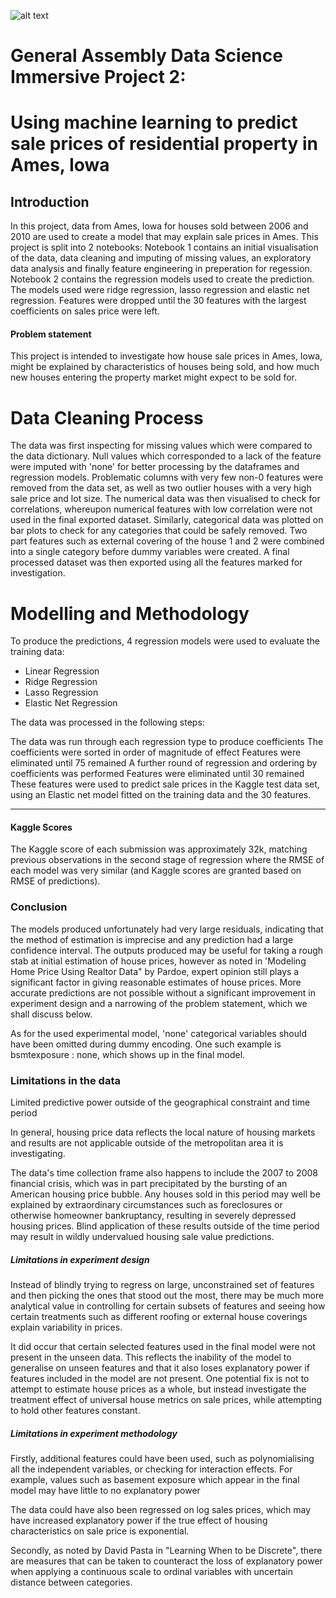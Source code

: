 ![alt text](https://github.com/dylanlee91/DSI-Ames-Housing/blob/ga_logo.png?raw=true) 
# General Assembly Data Science Immersive Project 2: 
# Using machine learning to predict sale prices of residential property in Ames, Iowa
## Introduction
In this project, data from Ames, Iowa for houses sold between 2006 and 2010 are used to create a model that may explain sale prices in Ames. 
This project is split into 2 notebooks:
Notebook 1 contains an initial visualisation of the data, data cleaning and imputing of missing values, an exploratory data analysis and finally feature engineering in preperation for regession.
Notebook 2 contains the regression models used to create the prediction. The models used were ridge regression, lasso regression and elastic net regression. Features were dropped until the 30 features with the largest coefficients on sales price were left.

#### Problem statement
This project is intended to investigate how house sale prices in Ames, Iowa, might be explained by characteristics of houses being sold, and how much new houses entering the property market might expect to be sold for. 

# Data Cleaning Process
The data was first inspecting for missing values which were compared to the data dictionary. Null values which corresponded to a lack of the feature were imputed with 'none' for better processing by the dataframes and regression models. Problematic columns with very few non-0 features were removed from the data set, as well as two outlier houses with a very high sale price and lot size. The numerical data was then visualised to check for correlations, whereupon numerical features with low correlation were not used in the final exported dataset. Similarly, categorical data was plotted on bar plots to check for any categories that could be safely removed. Two part features such as external covering of the house 1 and 2 were combined into a single category before dummy variables were created. A final processed dataset was then exported using all the features marked for investigation.

# Modelling and Methodology
To produce the predictions, 4 regression models were used to evaluate the training data:
- Linear Regression
- Ridge Regression
- Lasso Regression
- Elastic Net Regression

The data was processed in the following steps: 

The data was run through each regression type to produce coefficients
The coefficients were sorted in order of magnitude of effect
Features were eliminated until 75 remained
A further round of regression and ordering by coefficients was performed
Features were eliminated until 30 remained
These features were used to predict sale prices in the Kaggle test data set, using an Elastic net model fitted on the training data and the 30 features.

***
#### Kaggle Scores
The Kaggle score of each submission was approximately 32k, matching previous observations in the second stage of regression where the RMSE of each model was very similar (and Kaggle scores are granted based on RMSE of predictions).

### Conclusion

The models produced unfortunately had very large residuals, indicating that the method of estimation is imprecise and any prediction had a large confidence interval. The outputs produced may be useful for taking a rough stab at initial estimation of house prices, however as noted in 'Modeling Home Price Using Realtor Data" by Pardoe, expert opinion still plays a significant factor in giving reasonable estimates of house prices. More accurate predictions are not possible without a significant improvement in experiment design and a narrowing of the problem statement, which we shall discuss below.

As for the used experimental model, 'none' categorical variables should have been omitted during dummy encoding. One such example is bsmtexposure : none, which shows up in the final model.

### Limitations in the data
Limited predictive power outside of the geographical constraint and time period

In general, housing price data reflects the local nature of housing markets and results are not applicable outside of the metropolitan area it is investigating.

The data's time collection frame also happens to include the 2007 to 2008 financial crisis, which was in part precipitated by the bursting of an American housing price bubble. Any houses sold in this period may well be explained by extraordinary circumstances such as foreclosures or otherwise homeowner bankruptancy, resulting in severely depressed housing prices. Blind application of these results outside of the time period may result in wildly undervalued housing sale value predictions.

##### Limitations in experiment design
Instead of blindly trying to regress on large, unconstrained set of features and then picking the ones that stood out the most, there may be much more analytical value in controlling for certain subsets of features and seeing how certain treatments such as different roofing or external house coverings explain variability in prices. 

It did occur that certain selected features used in the final model were not present in the unseen data. This reflects the inability of the model to generalise on unseen features and that it also loses explanatory power if features included in the model are not present. One potential fix is not to attempt to estimate house prices as a whole, but instead investigate the treatment effect of universal house metrics on sale prices, while attempting to hold other features constant.

##### Limitations in experiment methodology
Firstly, additional features could have been used, such as polynomialising all the independent variables, or checking for interaction effects. For example, values such as basement exposure which appear in the final model may have little to no explanatory power

The data could have also been regressed on log sales prices, which may have increased explanatory power if the true effect of housing characteristics on sale price is exponential. 

Secondly, as noted by David Pasta in "Learning When to be Discrete", there are measures that can be taken to counteract the loss of explanatory power when applying a continuous scale to ordinal variables with uncertain distance between categories.
